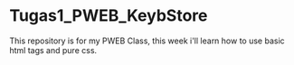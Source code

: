 # Tugas1_PWEB_KeybStore
This repository is for my PWEB Class, this week i'll learn how to use basic html tags and pure css. 
